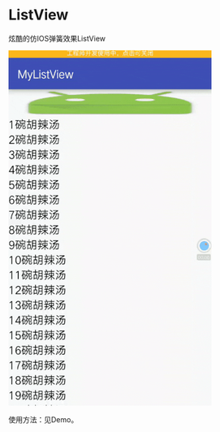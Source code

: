 # ListView
炫酷的仿IOS弹簧效果ListView

![image](https://github.com/mengcuiguang/ListView-master/blob/master/test.gif )  

使用方法：见Demo。
